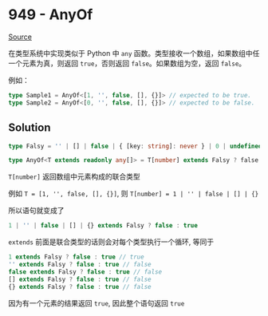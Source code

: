 # 949 - AnyOf

[Source](https://github.com/lybenson/ts-checker/blob/master/src/949-medium-anyof/template.ts)

在类型系统中实现类似于 Python 中 `any` 函数。类型接收一个数组，如果数组中任一个元素为真，则返回 `true`，否则返回 `false`。如果数组为空，返回 `false`。

例如：

```ts
type Sample1 = AnyOf<[1, '', false, [], {}]> // expected to be true.
type Sample2 = AnyOf<[0, '', false, [], {}]> // expected to be false.
```

## Solution

```ts
type Falsy = '' | [] | false | { [key: string]: never } | 0 | undefined | null

type AnyOf<T extends readonly any[]> = T[number] extends Falsy ? false : true
```

`T[number]` 返回数组中元素构成的联合类型

例如 `T = [1, '', false, [], {}]`, 则 `T[number] = 1 | '' | false | [] | {}`

所以语句就变成了

```ts
1 | '' | false | [] | {} extends Falsy ? false : true
```

`extends` 前面是联合类型的话则会对每个类型执行一个循环, 等同于

```ts
1 extends Falsy ? false : true // true
'' extends Falsy ? false : true // false
false extends Falsy ? false : true // false
[] extends Falsy ? false : true // false
{} extends Falsy ? false : true // false
```

因为有一个元素的结果返回 `true`, 因此整个语句返回 `true`
